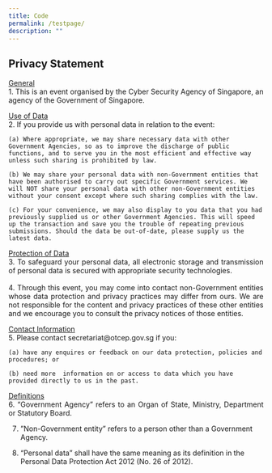 ```yaml
---
title: Code
permalink: /testpage/
description: ""
---
```

## Privacy Statement


<p style="text-align:justify">
<u>General</u><br>
1. This is an event organised by the Cyber Security Agency of Singapore, an agency of the Government of Singapore.</p>

<p style="text-align:justify"><u>Use of Data</u><br>
2. If you provide us with personal data in relation to the event:</p>

	
	(a) Where appropriate, we may share necessary data with other Government Agencies, so as to improve the discharge of public functions, and to serve you in the most efficient and effective way unless such sharing is prohibited by law.

	(b) We may share your personal data with non-Government entities that have been authorised to carry out specific Government services. We will NOT share your personal data with other non-Government entities without your consent except where such sharing complies with the law.

	(c) For your convenience, we may also display to you data that you had previously supplied us or other Government Agencies. This will speed up the transaction and save you the trouble of repeating previous submissions. Should the data be out-of-date, please supply us the latest data.

<p style="text-align:justify"><u>Protection of Data</u><br>
3. To safeguard your personal data, all electronic storage and transmission of personal data is secured with appropriate security technologies.<br><br>
4. Through this event, you may come into contact non-Government entities whose data protection and privacy practices may differ from ours. We are not responsible for the content and privacy practices of these other entities and we encourage you to consult the privacy notices of those entities.<br>

<p style="text-align:justify"><u>Contact Information</u><br>
5. Please contact secretariat@otcep.gov.sg if you:<br>
	
	(a) have any enquires or feedback on our data protection, policies and procedures; or
	
	(b) need more  information on or access to data which you have provided directly to us in the past.

<p style="text-align:justify"><u>Definitions</u><br>
6. “Government Agency” refers to an Organ of State, Ministry, Department or Statutory Board.<br>
	
7. ”Non-Government entity” refers to a person other than a Government Agency.<br>
	
8. “Personal data” shall have the same meaning as its definition in the Personal Data Protection Act 2012 (No. 26 of 2012).